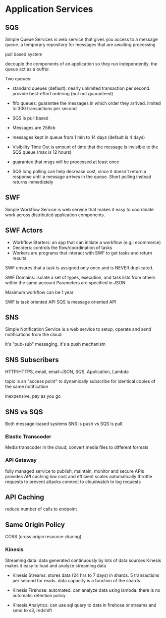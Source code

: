 Application Services
====================

## SQS
Simple Queue Services is web service that gives you access to a message queue. a temporary repository for messages that are awaiting processing

pull based system

decouple the components of an application so they run independently. the queue act as a buffer.

Two queues:
- standard queues (default): nearly unlimited transaction per second. provide best-effort ordering (but not guaranteed)
- fifo queues: guarantee the messages in which order they arrived. limited to 300 transactions per second

- SQS is pull based
- Messages are 256kb
- messages kept in queue from 1 min to 14 days (default is 4 days)
- Visibility Time Out is amount of time that the message is invisible to the SQS queue (max is 12 hours)
- guarantee that msgs will be processed at least once
- SQS long polling can help decrease cost, since it doesn't return a response until a message arrives in the queue. Short polling instead returns immediately

## SWF
Simple Workflow Service is web service that makes it easy to coordinate work across distributed application components.

SWF Actors
-----------
* Workflow Starters: an app that can initiate a workflow (e.g.: ecommerce)
* Deciders: controls the flow/coordination of tasks
* Workers are programs that interact with SWF to get tasks and return results

SWF ensures that a task is assigned only once and is NEVER duplicated.

SWF Domains: isolate a set of types, execution, and task lists from others within the same account
Parameters are specified in JSON

Maximum workflow can be 1 year

SWF is task oriented API
SQS is message oriented API

## SNS
Simple Notification Service is a web service to setup, operate and send notifications from the cloud

it's "pub-sub" messaging.
it's a push mechanism

SNS Subscribers
---------------
HTTP/HTTPS, email, email-JSON, SQS, Application, Lambda

topic is an "access point" to dynamically subscribe for identical copies of the same notification

inexpensive, pay as you go

SNS vs SQS
----------
Both message-based systems
SNS is push vs SQS is pull

### Elastic Transcoder

Media transcoder in the cloud, convert media files to different formats

### API Gateway

fully managed service to publish, maintain, monitor and secure APIs
provides API caching
low cost and efficient
scales automatically
throttle requests to prevent attacks
connect to cloudwatch to log requests

API Caching
-----------
reduce number of calls to endpoint

Same Origin Policy
------------------
CORS (cross origin resource sharing)

### Kinesis
Streaming data: data generated continuously by lots of data sources
Kinesis makes it easy to load and analyze streaming data

* Kinesis Streams: stores data (24 hrs to 7 days) in shards.
   5 transactions per second for reads.
   data capacity is a function of the shards

* Kinesis Firehose: automated. can analyze data using lambda. there is no automatic retention policy

* Kinesis Analytics: can use sql query to data in firehose or streams and send to s3, redshift






